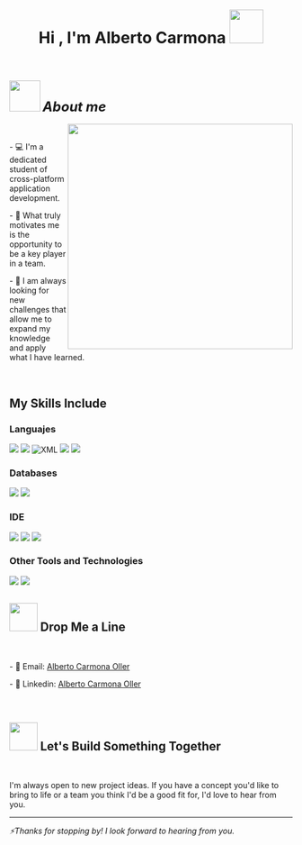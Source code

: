 <h1 align="center">Hi , I'm Alberto Carmona <img src="https://media.tenor.com/C0s5HMQTAPgAAAAm/garden-of-eden.webp" width="60"></h1>
<br>
<h3><img src="https://media.giphy.com/media/v1.Y2lkPTc5MGI3NjExNTFwZDY3aHo5cHoybzJ5ZTBhMHZyajE3a3Voa2tmZG04NzduZHJpdyZlcD12MV9zdGlja2Vyc19zZWFyY2gmY3Q9cw/SHT4S1lOyAbaa6UvQZ/giphy.gif" width="55px"> <font size="5"><i>About me</i></font></h3>
<img align="right" src="https://media.giphy.com/media/v1.Y2lkPWVjZjA1ZTQ3MDV2Ymt0ODQ4Ym83Y2lyeWNvczlvc25jczd4Z3FnN2xiamg2Ymx5NyZlcD12MV9naWZzX3JlbGF0ZWQmY3Q9Zw/1MXDj6ajQ7F6zC1Hi5/giphy.gif" width="400">
<br>
<p>- 💻 I'm a dedicated student of cross-platform application development.</p>
<p>- 👯 What truly motivates me is the opportunity to be a key player in a team.</p>
<p>- 🌱 I am always looking for new challenges that allow me to expand my knowledge and apply what I have learned.</p>
<br>
<h2>My Skills Include</h2>
<h3>Languajes</h3>
<span>
  <img src="https://img.shields.io/badge/HTML-E34F26?style=for-the-badge&logo=html5&logoColor=white">
  <img src="https://img.shields.io/badge/CSS-1572B6?style=for-the-badge&logo=css3&logoColor=white">
  <img src="https://img.shields.io/badge/XML-000?style=for-the-badge&logo=xml&logoColor=white" alt="XML">
  <img src="https://img.shields.io/badge/Java-007396?style=for-the-badge&logo=java&logoColor=white">
  <img src="https://img.shields.io/badge/Kotlin-0095D5?style=for-the-badge&logo=kotlin&logoColor=white&labelColor=101010">
</span>
<h3>Databases</h3>
<span>
   <img src="https://img.shields.io/badge/MySQL-00000F?style=for-the-badge&logo=mysql&logoColor=white">
    <img src="https://img.shields.io/badge/MariaDB-003545?style=for-the-badge&logo=mariadb&logoColor=white">
</span>
<h3>IDE</h3>
<span>
  <img src="https://img.shields.io/badge/Android_Studio-3DDC84?style=for-the-badge&logo=android-studio&logoColor=white">
  <img src="https://img.shields.io/badge/Visual_Studio_Code-0078D4?style=for-the-badge&logo=visual%20studio%20code&logoColor=white">
  <img src="https://img.shields.io/badge/IntelliJ_IDEA-000000?style=for-the-badge&logo=intellij-idea&logoColor=white">
</span>
<h3>Other Tools and Technologies</h3>
<span>
  <img src="https://img.shields.io/badge/Git-F05032?style=for-the-badge&logo=git&logoColor=white">
  <img src="https://img.shields.io/badge/Xampp-F37623?style=for-the-badge&logo=xampp&logoColor=white">
</span>
<br>
<h2><img src="https://media.tenor.com/pvEy5JxYBn8AAAAi/follow-me-vault-boy.gif" width="50"> Drop Me a Line</h2>
<br>
<p>- 📧 Email: <a href="mailto:carmonaolleralberto@gmail.com">Alberto Carmona Oller</a></p>
<p>- 💼 Linkedin: <a href="https://www.linkedin.com/in/alberto-carmona-oller-31113a281">Alberto Carmona Oller</a></p>
<br>
<h2><img src="https://media.tenor.com/C3I8ni3VuwgAAAAi/garden-of-eden.gif" width="50"> Let's Build Something Together</h2>
<br>
<p>I'm always open to new project ideas. If you have a concept you'd like to bring to life or a team you think I'd be a good fit for, I'd love to hear from you.</p>

---

<p><i>⚡Thanks for stopping by! I look forward to hearing from you.</i></p>
